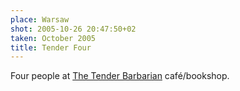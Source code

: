 ```yaml
---
place: Warsaw
shot: 2005-10-26 20:47:50+02
taken: October 2005
title: Tender Four
---
```


Four people at [The Tender Barbarian](http://czulybarbarzynca.pl/) café/bookshop.

